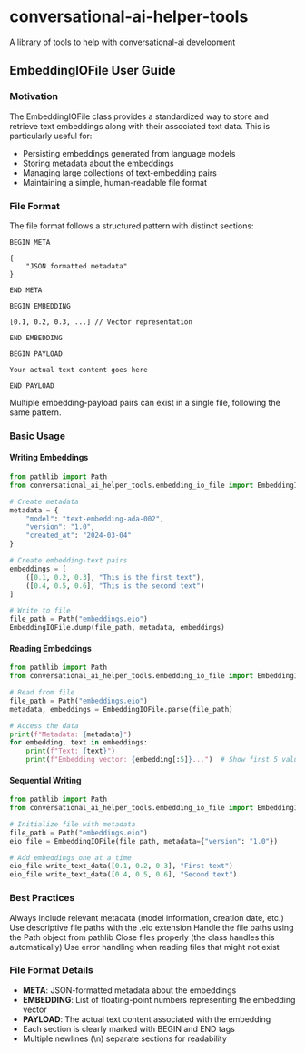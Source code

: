 # conversational-ai-helper-tools
A library of tools to help with conversational-ai development


## EmbeddingIOFile User Guide

### Motivation
The EmbeddingIOFile class provides a standardized way to store and retrieve text embeddings along with their associated text data. This is particularly useful for:

- Persisting embeddings generated from language models
- Storing metadata about the embeddings
- Managing large collections of text-embedding pairs
- Maintaining a simple, human-readable file format

### File Format
The file format follows a structured pattern with distinct sections:

```
BEGIN META

{
    "JSON formatted metadata"
}

END META

BEGIN EMBEDDING

[0.1, 0.2, 0.3, ...] // Vector representation

END EMBEDDING

BEGIN PAYLOAD

Your actual text content goes here

END PAYLOAD
```

Multiple embedding-payload pairs can exist in a single file, following the same pattern.

### Basic Usage
#### Writing Embeddings

```python
from pathlib import Path
from conversational_ai_helper_tools.embedding_io_file import EmbeddingIOFile

# Create metadata
metadata = {
    "model": "text-embedding-ada-002",
    "version": "1.0",
    "created_at": "2024-03-04"
}

# Create embedding-text pairs
embeddings = [
    ([0.1, 0.2, 0.3], "This is the first text"),
    ([0.4, 0.5, 0.6], "This is the second text")
]

# Write to file
file_path = Path("embeddings.eio")
EmbeddingIOFile.dump(file_path, metadata, embeddings)
```

#### Reading Embeddings

```python
from pathlib import Path
from conversational_ai_helper_tools.embedding_io_file import EmbeddingIOFile

# Read from file
file_path = Path("embeddings.eio")
metadata, embeddings = EmbeddingIOFile.parse(file_path)

# Access the data
print(f"Metadata: {metadata}")
for embedding, text in embeddings:
    print(f"Text: {text}")
    print(f"Embedding vector: {embedding[:5]}...")  # Show first 5 values
```

#### Sequential Writing

```python
from pathlib import Path
from conversational_ai_helper_tools.embedding_io_file import EmbeddingIOFile

# Initialize file with metadata
file_path = Path("embeddings.eio")
eio_file = EmbeddingIOFile(file_path, metadata={"version": "1.0"})

# Add embeddings one at a time
eio_file.write_text_data([0.1, 0.2, 0.3], "First text")
eio_file.write_text_data([0.4, 0.5, 0.6], "Second text")
```

### Best Practices
Always include relevant metadata (model information, creation date, etc.)
Use descriptive file paths with the .eio extension
Handle the file paths using the Path object from pathlib
Close files properly (the class handles this automatically)
Use error handling when reading files that might not exist

### File Format Details
- **META**: JSON-formatted metadata about the embeddings
- **EMBEDDING**: List of floating-point numbers representing the embedding vector
- **PAYLOAD**: The actual text content associated with the embedding
- Each section is clearly marked with BEGIN and END tags
- Multiple newlines (\n) separate sections for readability